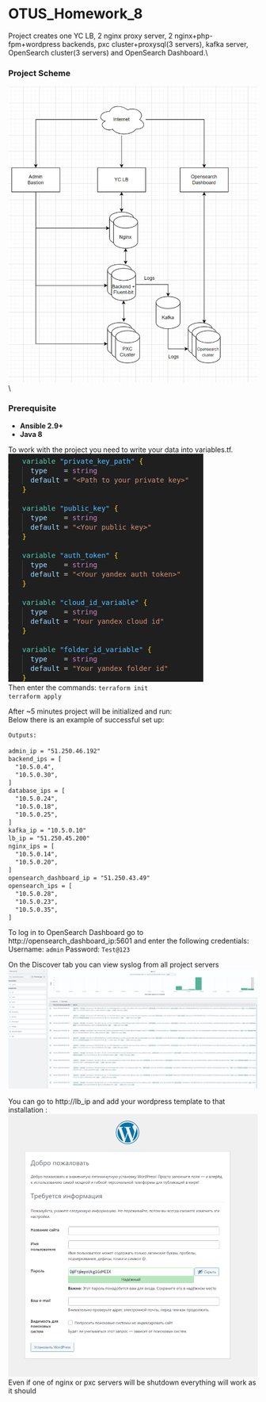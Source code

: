 # OTUS_Homework_8
 
Project creates one YC LB, 2 nginx proxy server, 2 nginx+php-fpm+wordpress backends, pxc cluster+proxysql(3 servers), kafka server, OpenSearch cluster(3 servers) and OpenSearch Dashboard.\
### Project Scheme
![Project Scheme](https://github.com/makkorostelev/OTUS_Homework_8/blob/main/Screenshots/scheme.png)\


### Prerequisite

- **Ansible 2.9+**
- **Java 8**

To work with the project you need to write your data into variables.tf.\
![Variables](https://github.com/makkorostelev/OTUS_Homework_8/blob/main/Screenshots/variables.png)\
Then enter the commands:
`terraform init`\
`terraform apply`

After ~5 minutes project will be initialized and run:\
Below there is an example of successful set up:

```
Outputs:

admin_ip = "51.250.46.192"
backend_ips = [
  "10.5.0.4",
  "10.5.0.30",
]
database_ips = [
  "10.5.0.24",
  "10.5.0.18",
  "10.5.0.25",
]
kafka_ip = "10.5.0.10"
lb_ip = "51.250.45.200"
nginx_ips = [
  "10.5.0.14",
  "10.5.0.20",
]
opensearch_dashboard_ip = "51.250.43.49"
opensearch_ips = [
  "10.5.0.28",
  "10.5.0.23",
  "10.5.0.35",
]

```

To log in to OpenSearch Dashboard go to http://opensearch_dashboard_ip:5601 and enter the following credentials:
Username: `admin`
Password: `Test@123`

On the Discover tab you can view syslog from all project servers
![Opensearch_discover](https://github.com/makkorostelev/OTUS_Homework_8/blob/main/Screenshots/opensearch_discover.png)

You can go to http://lb_ip and add your wordpress template to that installation :\
![Wordpress](https://github.com/makkorostelev/OTUS_Homework_8/blob/main/Screenshots/wordpress.png)
Even if one of nginx or pxc servers will be shutdown everything will work as it should
